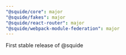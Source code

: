```yaml
---
"@squide/core": major
"@squide/fakes": major
"@squide/react-router": major
"@squide/webpack-module-federation": major
---
```


First stable release of @squide
